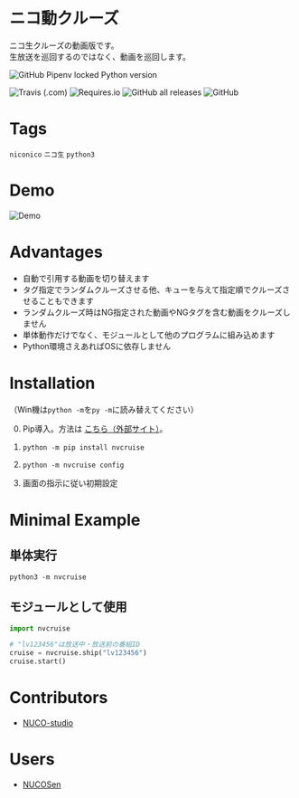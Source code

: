 # ニコ動クルーズ

<!-- # Short Description -->

ニコ生クルーズの動画版です。<br />
生放送を巡回するのではなく、動画を巡回します。

<!-- # Badges -->

![GitHub Pipenv locked Python version](https://img.shields.io/github/pipenv/locked/python-version/NUCO-studio/Nico-video-cruise?style=for-the-badge)

![Travis (.com)](https://img.shields.io/travis/com/NUCO-studio/Nico-video-cruise)
![Requires.io](https://img.shields.io/requires/github/NUCO-studio/Nico-video-cruise)
![GitHub all releases](https://img.shields.io/github/downloads/NUCO-studio/Nico-video-cruise/total)
![GitHub](https://img.shields.io/github/license/NUCO-studio/Nico-video-cruise)

# Tags

`niconico` `ニコ生` `python3`

# Demo

![Demo](resources/file-0.png)

# Advantages

- 自動で引用する動画を切り替えます
- タグ指定でランダムクルーズさせる他、キューを与えて指定順でクルーズさせることもできます
- ランダムクルーズ時はNG指定された動画やNGタグを含む動画をクルーズしません
- 単体動作だけでなく、モジュールとして他のプログラムに組み込めます
- Python環境さえあればOSに依存しません

# Installation

（Win機は`python -m`を`py -m`に読み替えてください）

0. Pip導入。方法は [こちら（外部サイト）](https://pip.pypa.io/en/stable/installing/)。

1. `python -m pip install nvcruise`

2. `python -m nvcruise config`

3. 画面の指示に従い初期設定

# Minimal Example

## 単体実行

`python3 -m nvcruise`

## モジュールとして使用

```python 
import nvcruise

# "lv123456"は放送中・放送前の番組ID
cruise = nvcruise.ship("lv123456")
cruise.start()
```

# Contributors

- [NUCO-studio](https://github.com/NUCO-studio)

# Users

- [NUCOSen](https://nucosen.live)

<!-- CREATED_BY_LEADYOU_README_GENERATOR -->